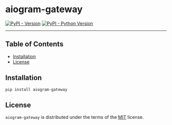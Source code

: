 # aiogram-gateway

[![PyPI - Version](https://img.shields.io/pypi/v/aiogram-gateway.svg)](https://pypi.org/project/aiogram-gateway)
[![PyPI - Python Version](https://img.shields.io/pypi/pyversions/aiogram-gateway.svg)](https://pypi.org/project/aiogram-gateway)

-----

## Table of Contents

- [Installation](#installation)
- [License](#license)

## Installation

```console
pip install aiogram-gateway
```

## License

`aiogram-gateway` is distributed under the terms of the [MIT](https://spdx.org/licenses/MIT.html) license.
